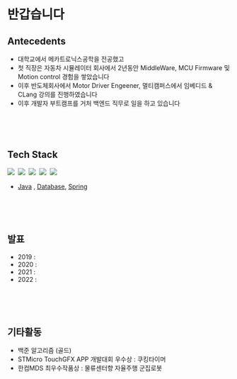 # 반갑습니다 

<!--- 좋아하는거 나를 한마디로 정의하는 부분, 딱히쓸게 없어서 Pass --->
<!---- - ⚡ Fun things : clean code, Database(RDB) ,OOP, DDD, TDD --->


## Antecedents

- 대학교에서 메카트로닉스공학을 전공했고
- 첫 직장은 자동차 시뮬레이터 회사에서 2년동안 MiddleWare, MCU Firmware 및 Motion control 경험을 쌓았습니다
- 이후 반도체회사에서 Motor Driver Engeener, 멀티캠퍼스에서 임베디드 & CLang 강의를 진행하였습니다
- 이후 개발자 부트캠프를 거처 백엔드 직무로 일을 하고 있습니다

 
<br><br><br>

<!----
## 소개페이지
 - 1기 Embedded 포트폴리오 : [링크](https://drive.google.com/file/d/1yWhjpOxE_PQiotUmvXz2FPlcVaDWf8AC/view?usp=sharing) 
- 저를 소개합니다 : https://d-h-k.github.io
- 개발 블로그 : https://velog.io/@d-h-k
<br><br><br>
--->

## Tech Stack

<p align="left"> 
  <img src="https://img.shields.io/badge/Java-007396?style=flat-square&logo=Java&logoColor=white"/></a>&nbsp
  <img src="https://img.shields.io/badge/Spring-6DB33F?style=flat-square&logo=Spring&logoColor=white"/></a>&nbsp
  <img src="https://img.shields.io/badge/mysql-4479A1?style=flat-square&logo=mysql&logoColor=white"/></a>&nbsp
  <img src="https://img.shields.io/badge/Linux-FCC624?style=flat-square&logo=Linux&logoColor=white"/></a>&nbsp
  <img src="https://img.shields.io/badge/GNU_Bash-4EAA25?style=flat-square&logo=GNU-Bash&logoColor=white"/></a>&nbsp

- [Java](https://github.com/d-h-k/Java_Playground) , 
[Database](https://github.com/d-h-k/Database_Playground), 
[Spring](https://github.com/d-h-k/Spring_PlayGround)

  <!---
  <img src="https://img.shields.io/badge/MongoDB-47A248?style=flat-square&logo=MongoDB&logoColor=white"/></a> &nbsp 
  <img src="https://img.shields.io/badge/C++-00599C?style=flat-square&logo=C%2B%2B&logoColor=white"/></a>&nbsp
  <img src="https://img.shields.io/badge/Vim-019733?style=flat-square&logo=Vim&logoColor=white"/></a>&nbsp
  <img src="https://user-images.githubusercontent.com/31065684/132935622-368a3869-3232-4889-83bb-ec694b4cc5c9.png" height=20/></a>&nbsp
  --->  
 
<br><br><br>

## 발표
- 2019 : 
- 2020 : 
- 2021 : 
- 2022 : 


<br><br><br>

## 기타활동
- 백준 알고리즘 (골드)
- STMicro TouchGFX APP 개발대회 우수상 : 쿠킹타이머
- 한컴MDS 최우수작품상 : 물류센터향 자율주행 군집로봇

<br><br><br><br>
<!---- 1th Ebd 포트폴리오 : (비공개) 
<p align="left"><img align="center" width="375" src="https://github-readme-stats.vercel.app/api?username=d-h-k&show_icons=true" alt="d-h-k" />
<br><p/>  
  
  &nbsp;
&nbsp;
--->

<!---
<p align="left"><img align="center" height="175" src="https://github-readme-stats.vercel.app/api/top-langs/?username=d-h-k&layout=compact" /><br><p/>

 [링크](https://drive.google.com/file/d/1yWhjpOxE_PQiotUmvXz2FPlcVaDWf8AC/view?usp=sharing) 

[![Solved.ac
프로필](http://mazassumnida.wtf/api/mini/generate_badge?boj=kdog1503)](https://github.com/mazassumnida/mazassumnida)


<br>

[![Solved.ac
프로필](http://mazassumnida.wtf/api/v2/generate_badge?boj=kdog1503)](https://solved.ac/kdog1503)

--->
<!---
df

[![Solved.ac
프로필](http://mazassumnida.wtf/api/generate_badge?boj=kdog1503)](https://solved.ac/kdog1503)


<br><br>

<p align="center"><img align="center" height="15" src="http://mazassumnida.wtf/api/mini/generate_badge?boj=kdog1503&show_icons=true" alt="d-h-k" /><p/>
<p align="center"><img align="center" height="15" src="http://mazassumnida.wtf/api/mini/generate_badge?boj=kdog1503&show_icons=true" alt="d-h-k" /><p/>

<p align="left"><img align="center" width="350" src="http://mazassumnida.wtf/api/generate_badge?boj=kdog1503" />&nbsp;
&nbsp;<p/>

<p align="left"><img align="center" width="350" src="http://mazassumnida.wtf/api/generate_badge?boj=kdog1503" />&nbsp;
&nbsp;<p/>

<p align="center"><img align="center" height="15" src="http://@@@" alt="d-h-k" /><p/>



[![Solved.ac
프로필](http://mazassumnida.wtf/api/v2/generate_badge?boj=kdog1503)](https://solved.ac/kdog1503)
--->

